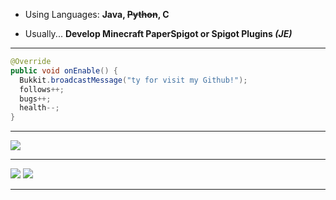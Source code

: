* Using Languages: **Java, ~~Python~~, C**

* Usually... **Develop Minecraft PaperSpigot or Spigot Plugins *(JE)***

***

```java
@Override
public void onEnable() {
  Bukkit.broadcastMessage("ty for visit my Github!");
  follows++;
  bugs++;
  health--;
}
```

***

[![](https://hypixel.paniek.de/signature/e83c27b34ba34e81979be5ca1f8a0e1a/skyblock/stats/e83c27b34ba34e81979be5ca1f8a0e1a)](https://sky.shiiyu.moe/stats/Mooner510/Raspberry)

***

[![](https://gen.plancke.io/exp/Mooner510.png)](https://plancke.io/hypixel/player/stats/Mooner510)
[![](https://gen.plancke.io/achievementPoints/Mooner510.png)](https://plancke.io/hypixel/player/stats/Mooner510)

***

